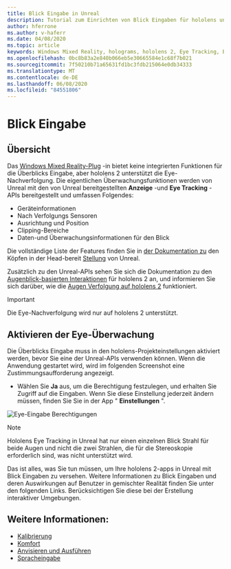 ```yaml
---
title: Blick Eingabe in Unreal
description: Tutorial zum Einrichten von Blick Eingaben für hololens und Unreal Engine
author: hferrone
ms.author: v-haferr
ms.date: 04/08/2020
ms.topic: article
keywords: Windows Mixed Reality, holograms, hololens 2, Eye Tracking, Blick Eingaben, Head-eingebundene Anzeige, Unreal Engine
ms.openlocfilehash: 0bc8b83a2e840b066eb5e30665584e1c68f7b021
ms.sourcegitcommit: 7f50210b71a65631fd1bc3fdb215064e0db34333
ms.translationtype: MT
ms.contentlocale: de-DE
ms.lasthandoff: 06/08/2020
ms.locfileid: "84551806"
---
```

# <a name="gaze-input"></a>Blick Eingabe

## <a name="overview"></a>Übersicht

Das [Windows Mixed Reality-Plug](https://docs.unrealengine.com/Platforms/VR/WMR/index.html) -in bietet keine integrierten Funktionen für die Überblicks Eingabe, aber hololens 2 unterstützt die Eye-Nachverfolgung. Die eigentlichen Überwachungsfunktionen werden von Unreal mit den von Unreal bereitgestellten **Anzeige** -und **Eye Tracking** -APIs bereitgestellt und umfassen Folgendes:

- Geräteinformationen
- Nach Verfolgungs Sensoren
- Ausrichtung und Position
- Clipping-Bereiche
- Daten-und Überwachungsinformationen für den Blick

Die vollständige Liste der Features finden Sie in [der Dokumentation zu](https://docs.unrealengine.com/BlueprintAPI/EyeTracking/index.html) den Köpfen in der Head-bereit [Stellung](https://docs.unrealengine.com/BlueprintAPI/Input/HeadMountedDisplay/index.html) von Unreal.

Zusätzlich zu den Unreal-APIs sehen Sie sich die Dokumentation zu den [Augenblick-basierten Interaktionen](eye-gaze-interaction.md) für hololens 2 an, und informieren Sie sich darüber, wie die [Augen Verfolgung auf hololens 2](https://docs.microsoft.com/windows/mixed-reality/eye-tracking) funktioniert.

> [!IMPORTANT]
> Die Eye-Nachverfolgung wird nur auf hololens 2 unterstützt.

## <a name="enabling-eye-tracking"></a>Aktivieren der Eye-Überwachung
Die Überblicks Eingabe muss in den hololens-Projekteinstellungen aktiviert werden, bevor Sie eine der Unreal-APIs verwenden können. Wenn die Anwendung gestartet wird, wird im folgenden Screenshot eine Zustimmungsaufforderung angezeigt.

- Wählen Sie **Ja** aus, um die Berechtigung festzulegen, und erhalten Sie Zugriff auf die Eingaben. Wenn Sie diese Einstellung jederzeit ändern müssen, finden Sie Sie in der App " **Einstellungen** ".

![Eye-Eingabe Berechtigungen](images/unreal/eye-input-permissions.png)

> [!NOTE] 
> Hololens Eye Tracking in Unreal hat nur einen einzelnen Blick Strahl für beide Augen und nicht die zwei Strahlen, die für die Stereoskopie erforderlich sind, was nicht unterstützt wird.

Das ist alles, was Sie tun müssen, um Ihre hololens 2-apps in Unreal mit Blick Eingaben zu versehen. Weitere Informationen zu Blick Eingaben und deren Auswirkungen auf Benutzer in gemischter Realität finden Sie unter den folgenden Links. Berücksichtigen Sie diese bei der Erstellung interaktiver Umgebungen.

## <a name="see-also"></a>Weitere Informationen:
* [Kalibrierung](calibration.md)
* [Komfort](comfort.md)
* [Anvisieren und Ausführen](gaze-and-commit.md)
* [Spracheingabe](voice-design.md)
